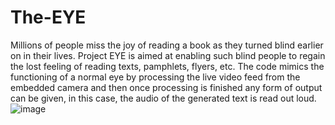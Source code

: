 # The-EYE
Millions of people miss the joy of reading a book as they turned blind earlier on in their lives. Project EYE is aimed at enabling such blind people to regain the lost feeling of reading texts, pamphlets, flyers, etc.
The code mimics the functioning of a normal eye by processing the live video feed from the embedded camera and then once processing is finished any form of output can be given, in this case, the audio of the generated text is read out loud.
![image](https://github.com/Sooryan98/The-EYE/assets/67855335/ed48a48e-e8a5-47ba-abe0-279b41ef60e4)


